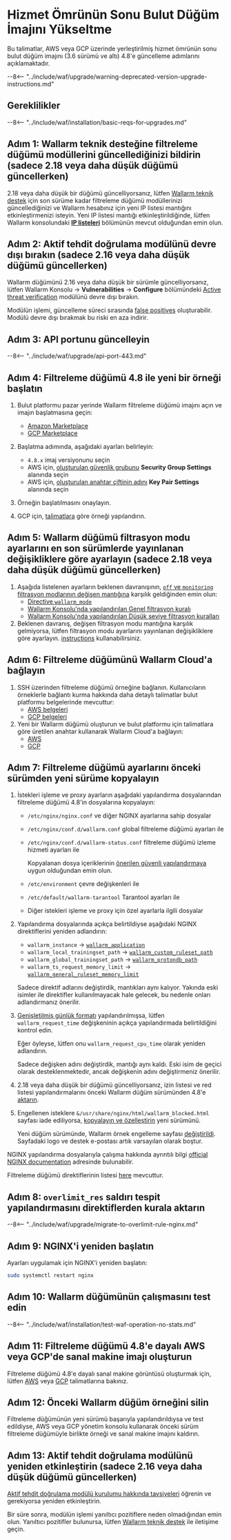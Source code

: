 [wallarm-status-instr]:             ../../admin-en/configure-statistics-service.md
[memory-instr]:                     ../../admin-en/configuration-guides/allocate-memory-for-waf-node.md
[waf-directives-instr]:             ../../admin-en/configure-parameters-en.md
[ptrav-attack-docs]:                ../../attacks-vulns-list.md#path-traversal
[attacks-in-ui-image]:           ../../images/admin-guides/test-attacks-quickstart.png
[nginx-process-time-limit-docs]:    ../../admin-en/configure-parameters-en.md#wallarm_process_time_limit
[nginx-process-time-limit-block-docs]:  ../../admin-en/configure-parameters-en.md#wallarm_process_time_limit_block
[overlimit-res-rule-docs]:           ../../user-guides/rules/configure-overlimit-res-detection.md
[graylist-docs]:                     ../../user-guides/ip-lists/graylist.md
[waf-mode-instr]:                   ../../admin-en/configure-wallarm-mode.md

# Hizmet Ömrünün Sonu Bulut Düğüm İmajını Yükseltme

Bu talimatlar, AWS veya GCP üzerinde yerleştirilmiş hizmet ömrünün sonu bulut düğüm imajını (3.6 sürümü ve altı) 4.8'e güncelleme adımlarını açıklamaktadır.

--8<-- "../include/waf/upgrade/warning-deprecated-version-upgrade-instructions.md"

## Gereklilikler

--8<-- "../include/waf/installation/basic-reqs-for-upgrades.md"

## Adım 1: Wallarm teknik desteğine filtreleme düğümü modüllerini güncellediğinizi bildirin (sadece 2.18 veya daha düşük düğümü güncellerken)

2.18 veya daha düşük bir düğümü güncelliyorsanız, lütfen [Wallarm teknik destek](mailto:support@wallarm.com) için son sürüme kadar filtreleme düğümü modüllerinizi güncellediğinizi ve Wallarm hesabınız için yeni IP listesi mantığını etkinleştirmenizi isteyin. Yeni IP listesi mantığı etkinleştirildiğinde, lütfen Wallarm konsolundaki [**IP listeleri**](../../user-guides/ip-lists/overview.md) bölümünün mevcut olduğundan emin olun.

## Adım 2: Aktif tehdit doğrulama modülünü devre dışı bırakın (sadece 2.16 veya daha düşük düğümü güncellerken)

Wallarm düğümünü 2.16 veya daha düşük bir sürümle güncelliyorsanız, lütfen Wallarm Konsolu → **Vulnerabilities** → **Configure** bölümündeki [Active threat verification](../../about-wallarm/detecting-vulnerabilities.md#active-threat-verification) modülünü devre dışı bırakın.

Modülün işlemi, güncelleme süreci sırasında [false positives](../../about-wallarm/protecting-against-attacks.md#false-positives) oluşturabilir. Modülü devre dışı bırakmak bu riski en aza indirir.

## Adım 3: API portunu güncelleyin

--8<-- "../include/waf/upgrade/api-port-443.md"

## Adım 4: Filtreleme düğümü 4.8 ile yeni bir örneği başlatın

1. Bulut platformu pazar yerinde Wallarm filtreleme düğümü imajını açın ve imajın başlatmasına geçin:
      * [Amazon Marketplace](https://aws.amazon.com/marketplace/pp/B073VRFXSD)
      * [GCP Marketplace](https://console.cloud.google.com/marketplace/details/wallarm-node-195710/wallarm-node)
2. Başlatma adımında, aşağıdaki ayarları belirleyin:

      * `4.8.x` imaj versiyonunu seçin
      * AWS için, [oluşturulan güvenlik grubunu](../../installation/cloud-platforms/aws/ami.md#2-create-a-security-group) **Security Group Settings** alanında seçin
      * AWS için, [oluşturulan anahtar çiftinin adını](../../installation/cloud-platforms/aws/ami.md#1-create-a-pair-of-ssh-keys) **Key Pair Settings** alanında seçin
3. Örneğin başlatılmasını onaylayın.
4. GCP için, [talimatlara](../../installation/cloud-platforms/gcp/machine-image.md#2-configure-the-filtering-node-instance) göre örneği yapılandırın.

## Adım 5: Wallarm düğümü filtrasyon modu ayarlarını en son sürümlerde yayınlanan değişikliklere göre ayarlayın (sadece 2.18 veya daha düşük düğümü güncellerken)

1. Aşağıda listelenen ayarların beklenen davranışının, [`off` ve `monitoring` filtrasyon modlarının değişen mantığına](what-is-new.md#filtration-modes) karşılık geldiğinden emin olun:
      * [Directive `wallarm_mode`](../../admin-en/configure-parameters-en.md#wallarm_mode)
      * [Wallarm Konsolu'nda yapılandırılan Genel filtrasyon kuralı](../../user-guides/settings/general.md)
      * [Wallarm Konsolu'nda yapılandırılan Düşük seviye filtrasyon kuralları](../../user-guides/rules/wallarm-mode-rule.md)
2. Beklenen davranış, değişen filtrasyon modu mantığına karşılık gelmiyorsa, lütfen filtrasyon modu ayarlarını yayınlanan değişikliklere göre ayarlayın. [instructions](../../admin-en/configure-wallarm-mode.md) kullanabilirsiniz.

## Adım 6: Filtreleme düğümünü Wallarm Cloud'a bağlayın

1. SSH üzerinden filtreleme düğümü örneğine bağlanın. Kullanıcıların örneklerle bağlantı kurma hakkında daha detaylı talimatlar bulut platformu belgelerinde mevcuttur:
      * [AWS belgeleri](https://docs.aws.amazon.com/AWSEC2/latest/UserGuide/AccessingInstances.html)
      * [GCP belgeleri](https://cloud.google.com/compute/docs/instances/connecting-to-instance)
2. Yeni bir Wallarm düğümü oluşturun ve bulut platformu için talimatlara göre üretilen anahtar kullanarak Wallarm Cloud'a bağlayın:
      * [AWS](../../installation/cloud-platforms/aws/ami.md#5-connect-the-filtering-node-to-the-wallarm-cloud)
      * [GCP](../../installation/cloud-platforms/gcp/machine-image.md#4-connect-the-filtering-node-to-the-wallarm-cloud)

## Adım 7: Filtreleme düğümü ayarlarını önceki sürümden yeni sürüme kopyalayın

1. İstekleri işleme ve proxy ayarların aşağıdaki yapılandırma dosyalarından filtreleme düğümü 4.8'in dosyalarına kopyalayın:
      * `/etc/nginx/nginx.conf` ve diğer NGINX ayarlarına sahip dosyalar
      * `/etc/nginx/conf.d/wallarm.conf` global filtreleme düğümü ayarları ile
      * `/etc/nginx/conf.d/wallarm-status.conf` filtreleme düğümü izleme hizmeti ayarları ile

        Kopyalanan dosya içeriklerinin [önerilen güvenli yapılandırmaya](../../admin-en/configure-statistics-service.md#configuring-the-statistics-service) uygun olduğundan emin olun.

      * `/etc/environment` çevre değişkenleri ile
      * `/etc/default/wallarm-tarantool` Tarantool ayarları ile
      * Diğer istekleri işleme ve proxy için özel ayarlarla ilgili dosyalar
1. Yapılandırma dosyalarında açıkça belirtildiyse aşağıdaki NGINX direktiflerini yeniden adlandırın:

    * `wallarm_instance` → [`wallarm_application`](../../admin-en/configure-parameters-en.md#wallarm_application)
    * `wallarm_local_trainingset_path` → [`wallarm_custom_ruleset_path`](../../admin-en/configure-parameters-en.md#wallarm_custom_ruleset_path)
    * `wallarm_global_trainingset_path` → [`wallarm_protondb_path`](../../admin-en/configure-parameters-en.md#wallarm_protondb_path)
    * `wallarm_ts_request_memory_limit` → [`wallarm_general_ruleset_memory_limit`](../../admin-en/configure-parameters-en.md#wallarm_general_ruleset_memory_limit)

    Sadece direktif adlarını değiştirdik, mantıkları aynı kalıyor. Yakında eski isimler ile direktifler kullanılmayacak hale gelecek, bu nedenle onları adlandırmanız önerilir.
1. [Genişletilmiş günlük formatı](../../admin-en/configure-logging.md#filter-node-variables) yapılandırılmışsa, lütfen `wallarm_request_time` değişkeninin açıkça yapılandırmada belirtildiğini kontrol edin.

      Eğer öyleyse, lütfen onu `wallarm_request_cpu_time` olarak yeniden adlandırın.

      Sadece değişken adını değiştirdik, mantığı aynı kaldı. Eski isim de geçici olarak desteklenmektedir, ancak değişkenin adını değiştirmeniz önerilir.
1. 2.18 veya daha düşük bir düğümü güncelliyorsanız, izin listesi ve red listesi yapılandırmalarını önceki Wallarm düğüm sürümünden 4.8'e [aktarın](../migrate-ip-lists-to-node-3.md).
1. Engellenen isteklere `&/usr/share/nginx/html/wallarm_blocked.html` sayfası iade ediliyorsa, [kopyalayın ve özelleştirin](../../admin-en/configuration-guides/configure-block-page-and-code.md#customizing-sample-blocking-page) yeni sürümünü.

      Yeni düğüm sürümünde, Wallarm örnek engelleme sayfası [değiştirildi](what-is-new.md#new-blocking-page). Sayfadaki logo ve destek e-postası artık varsayılan olarak boştur.

NGINX yapılandırma dosyalarıyla çalışma hakkında ayrıntılı bilgi [official NGINX documentation](https://nginx.org/docs/beginners_guide.html) adresinde bulunabilir.

Filtreleme düğümü direktiflerinin listesi [here](../../admin-en/configure-parameters-en.md) mevcuttur.

## Adım 8: `overlimit_res` saldırı tespit yapılandırmasını direktiflerden kurala aktarın

--8<-- "../include/waf/upgrade/migrate-to-overlimit-rule-nginx.md"

## Adım 9: NGINX'i yeniden başlatın

Ayarları uygulamak için NGINX'i yeniden başlatın:

```bash
sudo systemctl restart nginx
```

## Adım 10: Wallarm düğümünün çalışmasını test edin

--8<-- "../include/waf/installation/test-waf-operation-no-stats.md"

## Adım 11: Filtreleme düğümü 4.8'e dayalı AWS veya GCP'de sanal makine imajı oluşturun

Filtreleme düğümü 4.8'e dayalı sanal makine görüntüsü oluşturmak için, lütfen [AWS](../../admin-en/installation-guides/amazon-cloud/create-image.md) veya [GCP](../../admin-en/installation-guides/google-cloud/create-image.md) talimatlarına bakınız.

## Adım 12: Önceki Wallarm düğüm örneğini silin

Filtreleme düğümünün yeni sürümü başarıyla yapılandırıldıysa ve test edildiyse, AWS veya GCP yönetim konsolu kullanarak önceki sürüm filtreleme düğümüyle birlikte örneği ve sanal makine imajını kaldırın.

## Adım 13: Aktif tehdit doğrulama modülünü yeniden etkinleştirin (sadece 2.16 veya daha düşük düğümü güncellerken)

[Aktif tehdit doğrulama modülü kurulumu hakkında tavsiyeleri](../../vulnerability-detection/active-threat-verification/running-test-on-staging.md) öğrenin ve gerekiyorsa yeniden etkinleştirin.

Bir süre sonra, modülün işlemi yanıltıcı pozitiflere neden olmadığından emin olun. Yanıltıcı pozitifler bulunursa, lütfen [Wallarm teknik destek](mailto:support@wallarm.com) ile iletişime geçin.